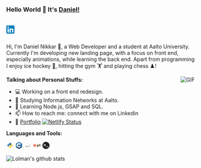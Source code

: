 ### Hello World 👋 It's [Daniel!](https://nikkardaniel-portfolio.netlify.app/)

<br/>

<a href="https://www.linkedin.com/in/daniel-nikkar">
<img align="left" alt="Saket Prag" width="22px" src="images/linkedin.png" />
</a>

<br />

<br />

Hi, I'm Daniel Nikkar 🙌, a Web Developer and a student at Aalto University. Currently I'm developing new landing page, with a focus on front end, especially animations, while learning the back end. Apart from programming I enjoy ice hockey 🏒, hitting the gym 🏋️ and playing chess ♟️!


<img align="right" alt="GIF" src="https://media.giphy.com/media/USV0ym3bVWQJJmNu3N/giphy.gif" />


**Talking about Personal Stuffs:**

- 💻 Working on a front end redesign. 
- 🔭 Studying Information Networks at Aalto.
- 🌱 Learning Node.js, GSAP and SQL.
- 📫 How to reach me: connect with me on Linkedin
- 📝 [Portfolio](https://nikkardaniel-portfolio.netlify.app/) [![Netlify Status](https://api.netlify.com/api/v1/badges/d05522c2-dba7-44e6-b4ee-0521734763c8/deploy-status)](https://app.netlify.com/sites/nikkardaniel-portfolio/deploys)


**Languages and Tools:**

<code><img height="20" src="https://raw.githubusercontent.com/github/explore/80688e429a7d4ef2fca1e82350fe8e3517d3494d/topics/python/python.png"></code>
<code><img height="20" src="https://raw.githubusercontent.com/github/explore/80688e429a7d4ef2fca1e82350fe8e3517d3494d/topics/cpp/cpp.png"></code>
<code><img height="20" src="https://raw.githubusercontent.com/github/explore/80688e429a7d4ef2fca1e82350fe8e3517d3494d/topics/mysql/mysql.png"></code>
<code><img height="20" src="https://raw.githubusercontent.com/github/explore/80688e429a7d4ef2fca1e82350fe8e3517d3494d/topics/git/git.png"></code>
<code><img height="20" src="https://raw.githubusercontent.com/github/explore/80688e429a7d4ef2fca1e82350fe8e3517d3494d/topics/terminal/terminal.png"></code>

![Lolman's github stats](https://github-readme-stats.vercel.app/api?username=lolman420&show_icons=true&hide_border=true)
